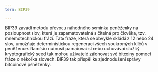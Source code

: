 ```yaml
---
term: BIP39

---
```

BIP39 zavádí metodu převodu náhodného semínka peněženky na posloupnost slov, která je zapamatovatelná a čitelná pro člověka, tzv. mnemotechnickou frázi. Tato fráze, která se obvykle skládá z 12 nebo 24 slov, umožňuje deterministickou regeneraci všech soukromých klíčů v peněžence. Namísto nutnosti pamatovat si nebo uchovávat složitý kryptografický seed tak mohou uživatelé zálohovat své bitcoiny pomocí fráze o několika slovech. BIP39 tak přispěl ke zjednodušení správy bitcoinové peněženky.